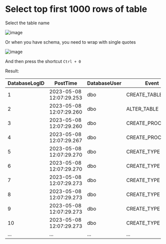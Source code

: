 # Select top first 1000 rows of table

Select the table name

![image](https://github.com/user-attachments/assets/be48ec5f-5f04-41db-9985-a5b8a9aae8ff)

Or when you have schema, you need to wrap with single quotes

![image](https://github.com/user-attachments/assets/67635cf3-82af-444f-aa1e-5d1bf5b2b54f)

And then press the shortcut `Ctrl + 0`

Result:

| DatabaseLogID | PostTime | DatabaseUser | Event | Schema | Object | ... |
| ------------- | -------- | ------------ | ----- | ------ | ------ | --- |
| 1 |	2023-05-08 12:07:29.253 |	dbo |	CREATE_TABLE |	dbo |	ErrorLog | ...
| 2 |	2023-05-08 12:07:29.260 |	dbo |	ALTER_TABLE |	dbo |	ErrorLog | ...
| 3 |	2023-05-08 12:07:29.260 |	dbo |	CREATE_PROCEDURE | dbo | uspPrintError | ...
| 4 |	2023-05-08 12:07:29.267 |	dbo |	CREATE_PROCEDURE | dbo | uspLogError | ...
| 5 |	2023-05-08 12:07:29.270 |	dbo |	CREATE_TYPE |	dbo |	AccountNumber | ...
| 6 |	2023-05-08 12:07:29.270 |	dbo |	CREATE_TYPE |	dbo |	Flag | ...
| 7 |	2023-05-08 12:07:29.273 |	dbo |	CREATE_TYPE |	dbo |	NameStyle | ...
| 8 |	2023-05-08 12:07:29.273 |	dbo |	CREATE_TYPE |	dbo |	Name | ...
| 9 |	2023-05-08 12:07:29.273 |	dbo |	CREATE_TYPE |	dbo |	OrderNumber | ...
| 10 | 2023-05-08 12:07:29.273 | dbo | CREATE_TYPE | dbo | Phone | ...
| ... | ... | ... | ... | ... |	... | ...
